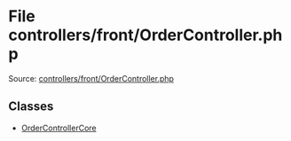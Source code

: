 File controllers/front/OrderController.php
=========

Source: [controllers/front/OrderController.php](https://github.com/PrestaShop/PrestaShop/blob/1.5.0.5/controllers/front/OrderController.php)


Classes
-------

* [OrderControllerCore](class.OrderControllerCore.md)

